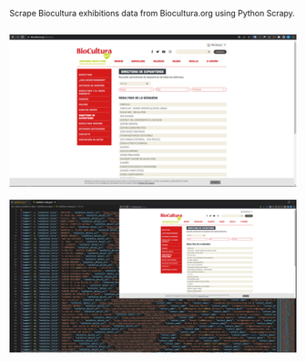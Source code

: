 Scrape Biocultura exhibitions data from Biocultura.org using Python Scrapy.

![Web source](web-source.PNG)
-----
![Result in json](result-example-json-2.png)